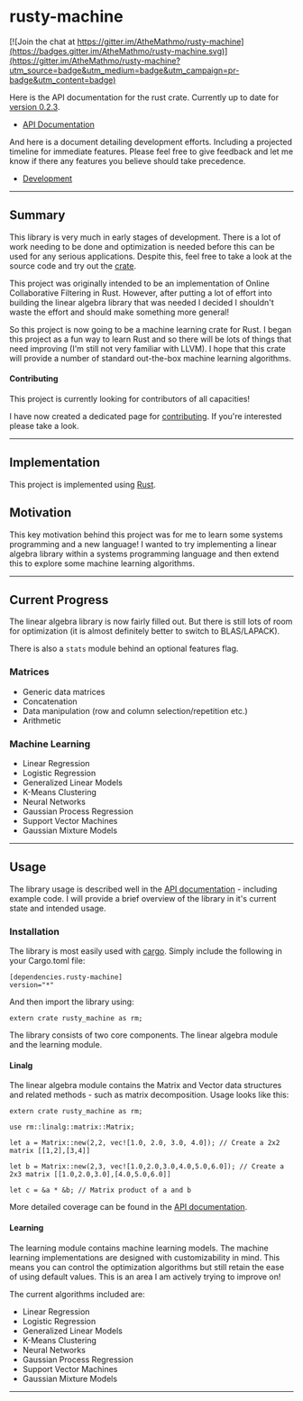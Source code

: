 # rusty-machine

[![Join the chat at https://gitter.im/AtheMathmo/rusty-machine](https://badges.gitter.im/AtheMathmo/rusty-machine.svg)](https://gitter.im/AtheMathmo/rusty-machine?utm_source=badge&utm_medium=badge&utm_campaign=pr-badge&utm_content=badge)

Here is the API documentation for the rust crate. Currently up to date for [version 0.2.3](https://crates.io/crates/rusty-machine/0.2.3).

- [API Documentation](https://AtheMathmo.github.io/rusty-machine/)

And here is a document detailing development efforts. Including a projected timeline for immediate features. Please feel free to give feedback and let me know if there any features you believe should take precedence.

- [Development](DEVELOPMENT.md)

---

## Summary

This library is very much in early stages of development. There is a lot of work needing to be done and optimization is needed before this can be used for any serious applications. Despite this, feel free to take a look at the source code and try out the [crate](https://crates.io/crates/rusty-machine).

This project was originally intended to be an implementation of Online Collaborative Filtering in Rust. However, after putting a lot of effort into building the linear algebra library that was needed I decided I shouldn't waste the effort and should make something more general!

So this project is now going to be a machine learning crate for Rust. I began this project as a fun way to learn Rust and so there will be lots of things that need improving (I'm still not very familiar with LLVM). I hope that this crate will provide a number of standard out-the-box machine learning algorithms.

#### Contributing

This project is currently looking for contributors of all capacities!

I have now created a dedicated page for [contributing](CONTRIBUTING.md). If you're interested please take a look.

---

## Implementation

This project is implemented using [Rust](https://www.rust-lang.org/).

## Motivation

This key motivation behind this project was for me to learn some systems programming and a new language! I wanted to try implementing a linear algebra library within a systems programming language and then extend this to explore some machine learning algorithms.

---

## Current Progress

The linear algebra library is now fairly filled out. But there is still lots of room for optimization (it is almost definitely better to switch to BLAS/LAPACK).

There is also a `stats` module behind an optional features flag.

### Matrices

- Generic data matrices
- Concatenation
- Data manipulation (row and column selection/repetition etc.)
- Arithmetic

### Machine Learning

- Linear Regression
- Logistic Regression
- Generalized Linear Models
- K-Means Clustering
- Neural Networks
- Gaussian Process Regression
- Support Vector Machines
- Gaussian Mixture Models

---

## Usage

The library usage is described well in the [API documentation](https://AtheMathmo.github.io/rusty-machine/) - including example code. I will provide a brief overview of the library in it's current state and intended usage.

### Installation

The library is most easily used with [cargo](http://doc.crates.io/guide.html). Simply include the following in your Cargo.toml file:

```
[dependencies.rusty-machine]
version="*"
```

And then import the library using:

```
extern crate rusty_machine as rm;
```

The library consists of two core components. The linear algebra module and the learning module.

#### Linalg

The linear algebra module contains the Matrix and Vector data structures and related methods - such as matrix decomposition. Usage looks like this:

```
extern crate rusty_machine as rm;

use rm::linalg::matrix::Matrix;

let a = Matrix::new(2,2, vec![1.0, 2.0, 3.0, 4.0]); // Create a 2x2 matrix [[1,2],[3,4]]

let b = Matrix::new(2,3, vec![1.0,2.0,3.0,4.0,5.0,6.0]); // Create a 2x3 matrix [[1.0,2.0,3.0],[4.0,5.0,6.0]]

let c = &a * &b; // Matrix product of a and b
```

More detailed coverage can be found in the [API documentation](https://AtheMathmo.github.io/rusty-machine/).

#### Learning

The learning module contains machine learning models. The machine learning implementations are designed with customizability in mind. This means you can control the optimization algorithms but still retain the ease of using default values. This is an area I am actively trying to improve on!

The current algorithms included are:

- Linear Regression
- Logistic Regression
- Generalized Linear Models
- K-Means Clustering
- Neural Networks
- Gaussian Process Regression
- Support Vector Machines
- Gaussian Mixture Models

---